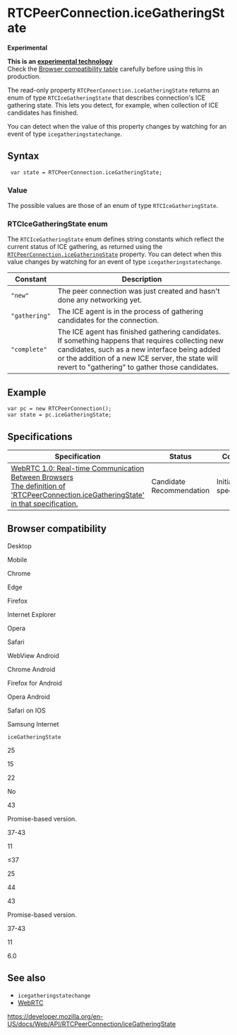 RTCPeerConnection.iceGatheringState
===================================

**Experimental**

**This is an [experimental technology](https://developer.mozilla.org/en-US/docs/MDN/Guidelines/Conventions_definitions#experimental)**  
Check the [Browser compatibility table](#browser_compatibility) carefully before using this in production.

The read-only property `RTCPeerConnection.iceGatheringState` returns an enum of type `RTCIceGatheringState` that describes connection's ICE gathering state. This lets you detect, for example, when collection of ICE candidates has finished.

You can detect when the value of this property changes by watching for an event of type `icegatheringstatechange`.

Syntax
------

     var state = RTCPeerConnection.iceGatheringState;

### Value

The possible values are those of an enum of type `RTCIceGatheringState`.

### RTCIceGatheringState enum

The `RTCIceGatheringState` enum defines string constants which reflect the current status of ICE gathering, as returned using the [`RTCPeerConnection.iceGatheringState`](icegatheringstate) property. You can detect when this value changes by watching for an event of type `icegatheringstatechange`.

<table><thead><tr class="header"><th>Constant</th><th>Description</th></tr></thead><tbody><tr class="odd"><td><code>"new"</code></td><td>The peer connection was just created and hasn't done any networking yet.</td></tr><tr class="even"><td><code>"gathering"</code></td><td>The ICE agent is in the process of gathering candidates for the connection.</td></tr><tr class="odd"><td><code>"complete"</code></td><td>The ICE agent has finished gathering candidates. If something happens that requires collecting new candidates, such as a new interface being added or the addition of a new ICE server, the state will revert to "gathering" to gather those candidates.</td></tr></tbody></table>

Example
-------

    var pc = new RTCPeerConnection();
    var state = pc.iceGatheringState;

Specifications
--------------

<table><thead><tr class="header"><th>Specification</th><th>Status</th><th>Comment</th></tr></thead><tbody><tr class="odd"><td><a href="https://w3c.github.io/webrtc-pc/#dom-peerconnection-ice-gathering-state">WebRTC 1.0: Real-time Communication Between Browsers<br />
<span class="small">The definition of 'RTCPeerConnection.iceGatheringState' in that specification.</span></a></td><td><span class="spec-cr">Candidate Recommendation</span></td><td>Initial specification.</td></tr></tbody></table>

Browser compatibility
---------------------

Desktop

Mobile

Chrome

Edge

Firefox

Internet Explorer

Opera

Safari

WebView Android

Chrome Android

Firefox for Android

Opera Android

Safari on IOS

Samsung Internet

`iceGatheringState`

25

15

22

No

43

Promise-based version.

37-43

11

≤37

25

44

43

Promise-based version.

37-43

11

6.0

See also
--------

-   `icegatheringstatechange`
-   [WebRTC](../webrtc_api)

<a href="https://developer.mozilla.org/en-US/docs/Web/API/RTCPeerConnection/iceGatheringState" class="_attribution-link">https://developer.mozilla.org/en-US/docs/Web/API/RTCPeerConnection/iceGatheringState</a>
